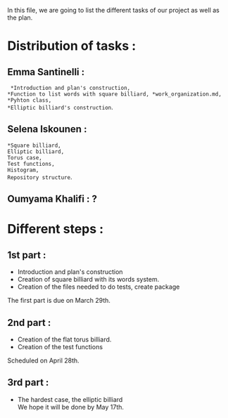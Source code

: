 In this file, we are going to list the different tasks of our project as well as the plan.
 

# Distribution of tasks :

## Emma Santinelli : 
` *Introduction and plan's construction,                                                                                       
  *Function to list words with square billiard,
  *work_organization.md,                                                                                                       
  *Pyhton class,                                                                                                             
  *Elliptic billiard's construction`.                 

## Selena Iskounen : 
`*Square billiard,                                                                                                            
 Elliptic billiard,                                                                                                           
 Torus case,                                                                                                                 
 Test functions,                                                                                                              
 Histogram,                                                                                                                   
 Repository structure`.
 
## Oumyama Khalifi :  ?                                                       


# Different steps :
 

## 1st part : 
- Introduction and plan's construction 
- Creation of square billiard with its words system.
- Creation of the files needed to do tests, create package 

The first part is due on March 29th.         

## 2nd part : 
- Creation of the flat torus billiard.
- Creation of the test functions

Scheduled on April 28th.

## 3rd part : 
- The hardest case, the elliptic billiard                                                                                       
We hope it will be done by May 17th.  
